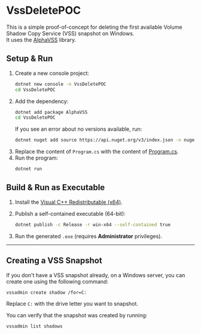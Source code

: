 # VssDeletePOC

This is a simple proof-of-concept for deleting the first available Volume Shadow Copy Service (VSS) snapshot on Windows.  
It uses the [AlphaVSS](https://github.com/alphaleonis/AlphaVSS) library.

## Setup & Run

1. Create a new console project:
   ```bash
   dotnet new console -n VssDeletePOC
   cd VssDeletePOC
2. Add the dependency:
   ```bash
   dotnet add package AlphaVSS
   cd VssDeletePOC
   ```
   If you see an error about no versions available, run:
   ```bash
   dotnet nuget add source https://api.nuget.org/v3/index.json -n nuget.org
   ```
3. Replace the content of `Program.cs` with the content of [Program.cs](Program.cs).
4. Run the program:
   ```bash
   dotnet run
   ```

## Build & Run as Executable

1. Install the [Visual C++ Redistributable (x64)](https://aka.ms/vs/17/release/vc_redist.x64.exe).
2. Publish a self-contained executable (64-bit):

   ```bash
   dotnet publish -c Release -r win-x64 --self-contained true
   ```
3. Run the generated `.exe` (requires **Administrator** privileges).

---

## Creating a VSS Snapshot

If you don't have a VSS snapshot already, on a Windows server, you can create one using the following command:
```bash
vssadmin create shadow /for=C:
```
Replace `C:` with the drive letter you want to snapshot.

You can verify that the snapshot was created by running:
```bash
vssadmin list shadows
```
